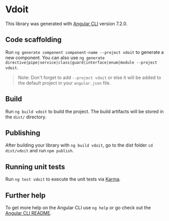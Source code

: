 # Vdoit

This library was generated with [Angular CLI](https://github.com/angular/angular-cli) version 7.2.0.

## Code scaffolding

Run `ng generate component component-name --project vdoit` to generate a new component. You can also use `ng generate directive|pipe|service|class|guard|interface|enum|module --project vdoit`.
> Note: Don't forget to add `--project vdoit` or else it will be added to the default project in your `angular.json` file. 

## Build

Run `ng build vdoit` to build the project. The build artifacts will be stored in the `dist/` directory.

## Publishing

After building your library with `ng build vdoit`, go to the dist folder `cd dist/vdoit` and run `npm publish`.

## Running unit tests

Run `ng test vdoit` to execute the unit tests via [Karma](https://karma-runner.github.io).

## Further help

To get more help on the Angular CLI use `ng help` or go check out the [Angular CLI README](https://github.com/angular/angular-cli/blob/master/README.md).
